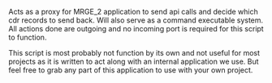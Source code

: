 Acts as a proxy for MRGE_2 application to send api calls and decide which cdr records to send back. Will also serve as a command executable system.
All actions done are outgoing and no incoming port is required for this script to function.

This script is most probably not function by its own and not useful for most projects as it is written to act along with an internal application we use. But feel free to grab any part of this application to use with your own project.
